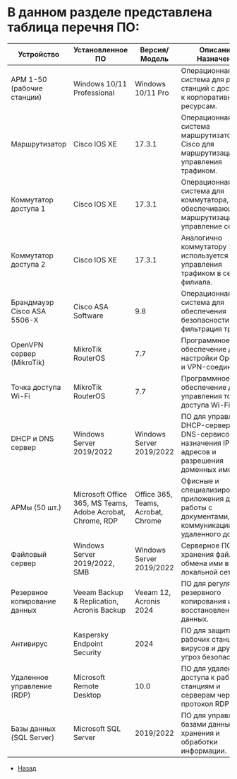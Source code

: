 #   В данном разделе представлена таблица перечня ПО:

|Устройство|	Установленное ПО|	Версия/Модель|	Описание/Назначение|
|-|-|-|-|
|АРМ 1-50 (рабочие станции)|	Windows 10/11 Professional	|Windows 10/11 Pro|	Операционная система для рабочих станций с доступом к корпоративным ресурсам.|
|Маршрутизатор|	Cisco IOS XE	|17.3.1	|Операционная система маршрутизатора Cisco для маршрутизации и управления трафиком.|
|Коммутатор доступа 1|	Cisco IOS XE	|17.3.1	|Операционная система для коммутатора, обеспечивающая маршрутизацию и управление сетью.|
|Коммутатор доступа 2|	Cisco IOS XE	|17.3.1|	Аналогично коммутатору 1, используется для управления трафиком в сети филиала.|
|Брандмауэр Cisco ASA 5506-X|	Cisco ASA Software|	9.8	|Операционная система для обеспечения безопасности сети, фильтрация трафика.|
|OpenVPN сервер (MikroTik)|	MikroTik RouterOS|	7.7	|Программное обеспечение для настройки OpenVPN и VPN-соединений.|
|Точка доступа Wi-Fi|	MikroTik RouterOS|	7.7|	Программное обеспечение для управления точками доступа Wi-Fi.|
|DHCP и DNS сервер|	Windows Server 2019/2022|	Windows Server 2019/2022|	ПО для управления DHCP-сервером и DNS-сервисом для назначения IP-адресов и разрешения доменных имен.|
|АРМы (50 шт.)|	Microsoft Office 365, MS Teams, Adobe Acrobat, Chrome, RDP	|Office 365, Teams, Acrobat, Chrome|	Офисные и специализированные приложения для работы с документами, коммуникации и удаленного доступа.|
|Файловый сервер|	Windows Server 2019/2022, SMB|	Windows Server 2019/2022|	Серверное ПО для хранения файлов и обмена ими в локальной сети.|
|Резервное копирование данных|	Veeam Backup & Replication, Acronis Backup|	Veeam 12, Acronis 2024	|ПО для регулярного резервного копирования и восстановления данных.|
|Антивирус|	Kaspersky Endpoint Security	|2024	|ПО для защиты рабочих станций от вирусов и других угроз безопасности.|
|Удаленное управление (RDP)|	Microsoft Remote Desktop	|10.0	|ПО для удаленного доступа к рабочим станциям и серверам через протокол RDP.|
|Базы данных (SQL Server)	|Microsoft SQL Server	|2019/2022	|ПО для управления базами данных, хранения и обработки информации.|
- [Назад](../Main.md)